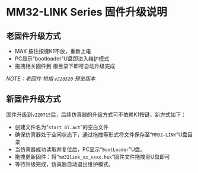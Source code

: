 # MM32-LINK Series 固件升级说明

## 老固件升级方式

- MAX 按住按键K1不放，重新上电
- PC显示“bootloader”U盘即进入维护模式
- 拖拽相关固件到 根目录下即可自动升级完成

*NOTE：老固件 特指 `v220520` 预览版本*

## 新固件升级方式

固件升级到`v220715`后，后续仿真器的升级方式可不依赖K1按键，新方式如下：
- 创建文件名为“`start_bl.act`”的空白文件
- 确保仿真器处于空闲状态下，通过拖拽等形式将文件保存至“`MM32-LINK`”U盘目录
- 当仿真器成功读取并复位后，PC显示“`BootLoader`”U盘。
- 拖拽更新固件：将“`mm32link_xx_xxxx.hex`”固件文件拖拽至U盘即可
- 等待升级完成，仿真器自动退出维护模式。

